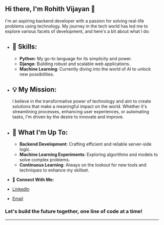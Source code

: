 

## Hi there, I'm Rohith Vijayan 👋

I'm an aspiring backend developer with a passion for solving real-life problems using technology. My journey in the tech world has led me to explore various facets of development, and here's a bit about what I do:

- ## 🌱 **Skills:** 
  - **Python**: My go-to language for its simplicity and power.
  - **Django**: Building robust and scalable web applications.
  - **Machine Learning**: Currently diving into the world of AI to unlock new possibilities.

- ## 💡 **My Mission:**
  I believe in the transformative power of technology and aim to create solutions that make a meaningful impact on the world. Whether it's streamlining processes, enhancing user experiences, or automating tasks, I'm driven by the desire to innovate and improve.

- ## 🚀 **What I'm Up To:**
  - **Backend Development**: Crafting efficient and reliable server-side logic.
  - **Machine Learning Experiments**: Exploring algorithms and models to solve complex problems.
  - **Continuous Learning**: Always on the lookout for new tools and techniques to enhance my skillset.

-  🔗 **Connect With Me:**
  - [LinkedIn](https://www.linkedin.com/in/rohith-vijayan-081b34227/)

  - [Email](mailto:rohithvij20@gmail.com)

### Let's build the future together, one line of code at a time!

---

